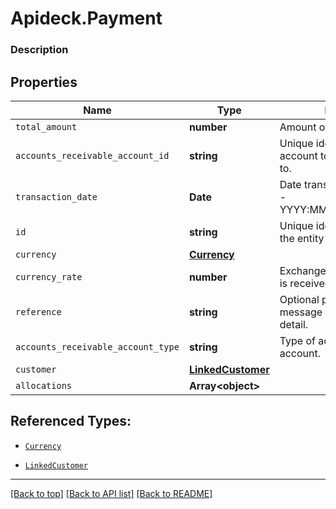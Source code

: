# Apideck.Payment

### Description

## Properties
Name | Type | Description | Notes
------------ | ------------- | ------------- | -------------
`total_amount` | **number** | Amount of payment | 
`accounts_receivable_account_id` | **string** | Unique identifier for the account to allocate payment to. | 
`transaction_date` | **Date** | Date transaction was entered - YYYY:MM::DDThh:mm:ss.sTZD | 
`id` | **string** | Unique identifier representing the entity | [optional] 
`currency` | [**Currency**](Currency.md) |  | [optional] 
`currency_rate` | **number** | Exchange rate when payment is received | [optional] 
`reference` | **string** | Optional payment reference message ie: Debit remittance detail. | [optional] 
`accounts_receivable_account_type` | **string** | Type of accounts receivable account. | [optional] 
`customer` | [**LinkedCustomer**](LinkedCustomer.md) |  | [optional] 
`allocations` | **Array&lt;object&gt;** |  | [optional] 





## Referenced Types:




* [`Currency`](Currency.md)



* [`LinkedCustomer`](LinkedCustomer.md)


---

[[Back to top]](#) [[Back to API list]](../../../../README.md#documentation-for-api-endpoints) [[Back to README]](../../../../README.md)


